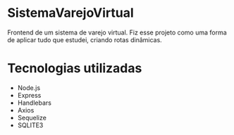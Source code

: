 # SistemaVarejoVirtual
Frontend de um sistema de varejo virtual.
Fiz esse projeto como uma forma de aplicar tudo que estudei, criando rotas dinâmicas.

# Tecnologias utilizadas
<ul>
  <li>Node.js</li>
  <li>Express</li>
  <li>Handlebars</li>
  <li>Axios</li>
  <li>Sequelize</li>
  <li>SQLITE3</li>
</ul>
